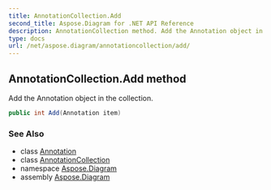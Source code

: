 ```yaml
---
title: AnnotationCollection.Add
second_title: Aspose.Diagram for .NET API Reference
description: AnnotationCollection method. Add the Annotation object in the collection
type: docs
url: /net/aspose.diagram/annotationcollection/add/
---
```

## AnnotationCollection.Add method

Add the Annotation object in the collection.

```csharp
public int Add(Annotation item)
```

### See Also

* class [Annotation](../../annotation/)
* class [AnnotationCollection](../)
* namespace [Aspose.Diagram](../../annotationcollection/)
* assembly [Aspose.Diagram](../../../)


